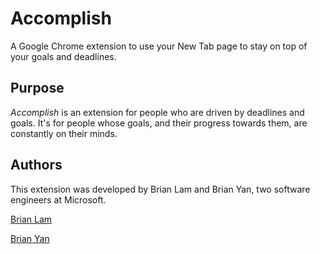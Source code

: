 # Accomplish
A Google Chrome extension to use your New Tab page to stay on top of your goals and deadlines. 

## Purpose
_Accomplish_ is an extension for people who are driven by deadlines and goals. It's for people whose goals, and their progress towards them, are constantly on their minds. 

## Authors
This extension was developed by Brian Lam and Brian Yan, two software engineers at Microsoft. 

[Brian Lam](http://www.brianlam.me)

[Brian Yan](http://www.brianyan.com)
